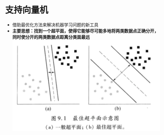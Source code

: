 # 支持向量机
- 借助最优化方法来解决机器学习问题的新工具
- **主要思想：找到一个超平面，使得它能够尽可能多地将两类数据点正确分开，同时使分开的两类数据点距离分类面最远**
![](https://raw.githubusercontent.com/alwaysmissin/picgo/main/20230127221308.png)
